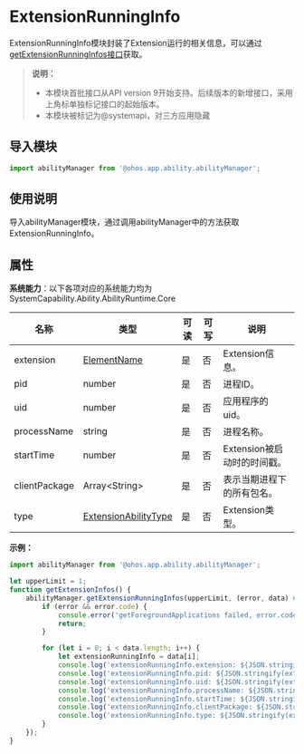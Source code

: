 # ExtensionRunningInfo

ExtensionRunningInfo模块封装了Extension运行的相关信息，可以通过[getExtensionRunningInfos接口](js-apis-app-ability-abilityManager.md#getextensionrunninginfos)获取。

> **说明：**
> 
>  - 本模块首批接口从API version 9开始支持。后续版本的新增接口，采用上角标单独标记接口的起始版本。
>  - 本模块被标记为@systemapi，对三方应用隐藏

## 导入模块

```ts
import abilityManager from '@ohos.app.ability.abilityManager';
```

## 使用说明

导入abilityManager模块，通过调用abilityManager中的方法获取ExtensionRunningInfo。

## 属性

**系统能力**：以下各项对应的系统能力均为SystemCapability.Ability.AbilityRuntime.Core

| 名称 | 类型 | 可读 | 可写 | 说明 |
| -------- | -------- | -------- | -------- | -------- |
| extension | [ElementName](js-apis-bundleManager-elementName.md) | 是 | 否 | Extension信息。 |
| pid | number | 是 | 否 | 进程ID。 |
| uid | number | 是 | 否 | 应用程序的uid。 |
| processName | string | 是 | 否 | 进程名称。 |
| startTime | number | 是 | 否 | Extension被启动时的时间戳。 |
| clientPackage | Array&lt;String&gt; | 是 | 否 | 表示当期进程下的所有包名。 |
| type | [ExtensionAbilityType](js-apis-bundleManager.md#extensionabilitytype) | 是 | 否 | Extension类型。 |

**示例：**
```ts
import abilityManager from '@ohos.app.ability.abilityManager';

let upperLimit = 1;
function getExtensionInfos() {
    abilityManager.getExtensionRunningInfos(upperLimit, (error, data) => {
        if (error && error.code) {
            console.error('getForegroundApplications failed, error.code: ${error.code}, error.message: ${error.message}');
            return;
        }

        for (let i = 0; i < data.length; i++) {
            let extensionRunningInfo = data[i];
            console.log('extensionRunningInfo.extension: ${JSON.stringify(extensionRunningInfo.extension)}');
            console.log('extensionRunningInfo.pid: ${JSON.stringify(extensionRunningInfo.pid)}');
            console.log('extensionRunningInfo.uid: ${JSON.stringify(extensionRunningInfo.uid)}');
            console.log('extensionRunningInfo.processName: ${JSON.stringify(extensionRunningInfo.processName)}');
            console.log('extensionRunningInfo.startTime: ${JSON.stringify(extensionRunningInfo.startTime)}');
            console.log('extensionRunningInfo.clientPackage: ${JSON.stringify(extensionRunningInfo.clientPackage)}');
            console.log('extensionRunningInfo.type: ${JSON.stringify(extensionRunningInfo.type)}');
        }
    });
}
```

